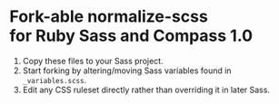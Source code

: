 # Fork-able normalize-scss<br> for Ruby Sass and Compass 1.0

1. Copy these files to your Sass project.
2. Start forking by altering/moving Sass variables found in `_variables.scss`.
3. Edit any CSS ruleset directly rather than overriding it in later Sass.
